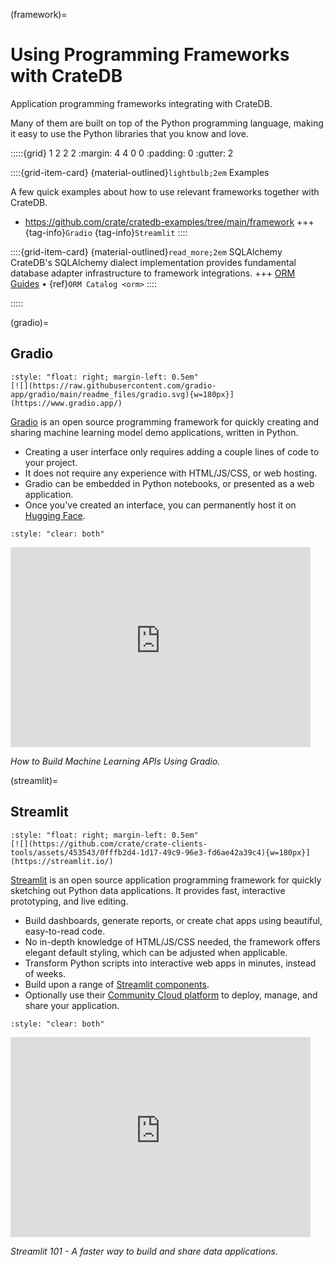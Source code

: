 (framework)=
# Using Programming Frameworks with CrateDB

Application programming frameworks integrating with CrateDB.

Many of them are built on top of the Python programming language, making it easy
to use the Python libraries that you know and love.

:::::{grid} 1 2 2 2
:margin: 4 4 0 0
:padding: 0
:gutter: 2

::::{grid-item-card} {material-outlined}`lightbulb;2em` Examples

A few quick examples about how to use relevant frameworks together with CrateDB.

- https://github.com/crate/cratedb-examples/tree/main/framework
+++
{tag-info}`Gradio` {tag-info}`Streamlit`
::::

::::{grid-item-card} {material-outlined}`read_more;2em` SQLAlchemy
CrateDB's SQLAlchemy dialect implementation provides fundamental database adapter
infrastructure to framework integrations.
+++
[ORM Guides](inv:guide#orm) •
{ref}`ORM Catalog <orm>`
::::

:::::


(gradio)=
## Gradio

```{div}
:style: "float: right; margin-left: 0.5em"
[![](https://raw.githubusercontent.com/gradio-app/gradio/main/readme_files/gradio.svg){w=180px}](https://www.gradio.app/)
```

[Gradio] is an open source programming framework for quickly creating and sharing
machine learning model demo applications, written in Python.

- Creating a user interface only requires adding a couple lines of code to your project.
- It does not require any experience with HTML/JS/CSS, or web hosting.
- Gradio can be embedded in Python notebooks, or presented as a web application.
- Once you've created an interface, you can permanently host it on [Hugging Face].

```{div}
:style: "clear: both"
```

<iframe width="480" height="320" src="https://www.youtube-nocookie.com/embed/44vi31hehw4?si=J0w5yG56Ld4fIXfm" title="YouTube video player" frameborder="0" allow="accelerometer; autoplay; clipboard-write; encrypted-media; gyroscope; picture-in-picture; web-share" allowfullscreen></iframe>

_How to Build Machine Learning APIs Using Gradio._


(streamlit)=
## Streamlit

```{div}
:style: "float: right; margin-left: 0.5em"
[![](https://github.com/crate/crate-clients-tools/assets/453543/0fffb2d4-1d17-49c9-96e3-fd6ae42a39c4){w=180px}](https://streamlit.io/)
```

[Streamlit] is an open source application programming framework for quickly sketching
out Python data applications. It provides fast, interactive prototyping, and live editing.

- Build dashboards, generate reports, or create chat apps using beautiful, easy-to-read code.
- No in-depth knowledge of HTML/JS/CSS needed, the framework offers elegant default
  styling, which can be adjusted when applicable.
- Transform Python scripts into interactive web apps in minutes, instead of weeks.
- Build upon a range of [Streamlit components](https://streamlit.io/components).
- Optionally use their [Community Cloud platform](https://streamlit.io/cloud) to deploy, 
  manage, and share your application.

```{div}
:style: "clear: both"
```

<iframe width="480" height="320" src="https://www.youtube-nocookie.com/embed/UI4f4iiVT6c?si=J0w5yG56Ld4fIXfm" title="YouTube video player" frameborder="0" allow="accelerometer; autoplay; clipboard-write; encrypted-media; gyroscope; picture-in-picture; web-share" allowfullscreen></iframe>

_Streamlit 101 - A faster way to build and share data applications._



[Gradio]: https://www.gradio.app/
[Hugging Face]: https://en.wikipedia.org/wiki/Hugging_Face
[Streamlit]: https://streamlit.io/
